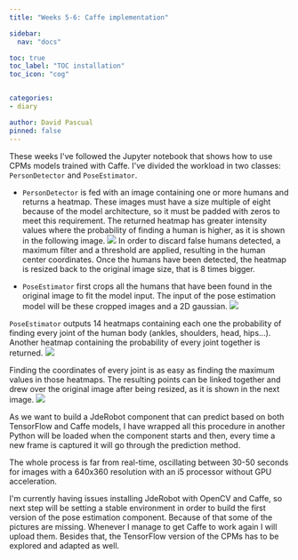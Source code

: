 ```yaml
---
title: "Weeks 5-6: Caffe implementation"

sidebar:
  nav: "docs"

toc: true
toc_label: "TOC installation"
toc_icon: "cog"


categories:
- diary

author: David Pascual
pinned: false
---
```


These weeks I've followed the Jupyter notebook that shows how to use CPMs models trained with Caffe. I've divided the workload in two classes: ```PersonDetector``` and ```PoseEstimator```. 
- ```PersonDetector``` is fed with an image containing one or more humans and returns a heatmap. These images must have a size multiple of eight because of the model architecture, so it must be padded with zeros to meet this requirement. The returned heatmap has greater intensity values where the probability of finding a human is higher, as it is shown in the following image.
![](assets/images/nadal_person.png)
In order to discard false humans detected, a maximum filter and a threshold are applied, resulting in the human center coordinates. Once the humans have been detected, the heatmap is resized back to the original image size, that is 8 times bigger.

- ```PoseEstimator``` first crops all the humans that have been found in the original image to fit the model input. The input of the pose estimation model will be these cropped images and a 2D gaussian.
![](assets/images/person_cropped.png)

```PoseEstimator``` outputs 14 heatmaps containing each one the probability of finding every joint of the human body (ankles, shoulders, head, hips...). Another heatmap containing the probability of every joint together is returned. 
![](assets/images/nadal_pose_1.png)

Finding the coordinates of every joint is as easy as finding the maximum values in those heatmaps. The resulting points can be linked together and drew over the original image after being resized, as it is shown in the next image.
![](assets/images/limbs.png)

As we want to build a JdeRobot component that can predict based on both TensorFlow and Caffe models, I have wrapped all this procedure in another Python will be loaded when the component starts and then, every time a new frame is captured it will go through the prediction method.

The whole process is far from real-time, oscillating between 30-50 seconds for images with a 640x360 resolution with an i5 processor without GPU acceleration.

I'm currently having issues installing JdeRobot with OpenCV and Caffe, so next step will be setting a stable environment in order to build the first version of the pose estimation component. Because of that some of the pictures are missing. Whenever I manage to get Caffe to work again I will upload them. Besides that, the TensorFlow version of the CPMs has to be explored and adapted as well. 